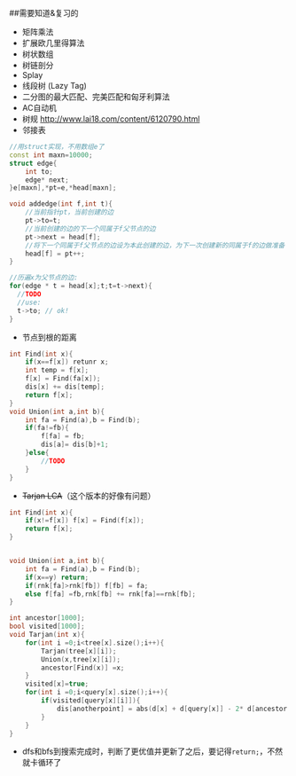 ##需要知道&复习的
- 矩阵乘法
- 扩展欧几里得算法
- 树状数组
- 树链剖分
- Splay
- 线段树 (Lazy Tag)
- 二分图的最大匹配、完美匹配和匈牙利算法
- AC自动机
- 树规 http://www.lai18.com/content/6120790.html
- 邻接表

```cpp
//用struct实现，不用数组e了
const int maxn=10000;
struct edge{
	int to;
	edge* next;
}e[maxn],*pt=e,*head[maxn];

void addedge(int f,int t){
	//当前指针pt，当前创建的边 
	pt->to=t;
	//当前创建的边的下一个同属于f父节点的边 
	pt->next = head[f];
	//将下一个同属于f父节点的边设为本此创建的边，为下一次创建新的同属于f的边做准备 
	head[f] = pt++;
}

//历遍x为父节点的边:
for(edge * t = head[x];t;t=t->next){
  //TODO
  //use:
  t->to; // ok!
}
```
- 节点到根的距离
```cpp
int Find(int x){
	if(x==f[x]) retunr x;
	int temp = f[x];
	f[x] = Find(fa[x]);
	dis[x] += dis[temp];
	return f[x];
}
void Union(int a,int b){
	int fa = Find(a),b = Find(b);
	if(fa!=fb){
		f[fa] = fb;
		dis[a]= dis[b]+1;
	}else{
		//TODO
	}
}
```
- ~~Tarjan LCA~~（这个版本的好像有问题）
```cpp
int Find(int x){
	if(x!=f[x]) f[x] = Find(f[x]);
	return f[x];
}


void Union(int a,int b){
	int fa = Find(a),b = Find(b);
	if(x==y) return;
	if(rnk[fa]>rnk[fb]) f[fb] = fa;
	else f[fa] =fb,rnk[fb] += rnk[fa]==rnk[fb];
}

int ancestor[1000];
bool visited[1000];
void Tarjan(int x){
	for(int i =0;i<tree[x].size();i++){
		Tarjan(tree[x][i]);
		Union(x,tree[x][i]);
		ancestor[Find(x)] =x;
	}
	visited[x]=true;
	for(int i =0;i<query[x].size();i++){
		if(visited[query[x][i]]){
			dis[anotherpoint] = abs(d[x] + d[query[x]] - 2* d[ancestor[Find(query[x][i])]]);
		}
	}
}
```

- dfs和bfs到搜索完成时，判断了更优值并更新了之后，要记得`return;`，不然就卡循环了
